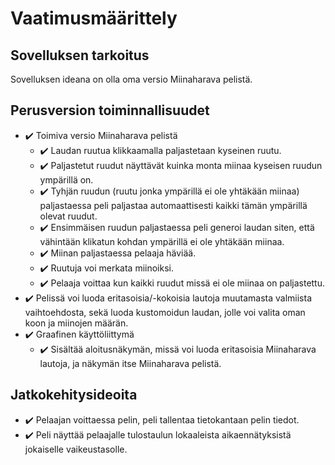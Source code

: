 # Vaatimusmäärittely

## Sovelluksen tarkoitus
Sovelluksen ideana on olla oma versio Miinaharava pelistä.

## Perusversion toiminnallisuudet
* ✔️ Toimiva versio Miinaharava pelistä
  * ✔️ Laudan ruutua klikkaamalla paljastetaan kyseinen ruutu.
  * ✔️ Paljastetut ruudut näyttävät kuinka monta miinaa kyseisen ruudun ympärillä on.
  * ✔️ Tyhjän ruudun (ruutu jonka ympärillä ei ole yhtäkään miinaa) paljastaessa peli paljastaa automaattisesti kaikki tämän ympärillä olevat ruudut.
  * ✔️ Ensimmäisen ruudun paljastaessa peli generoi laudan siten, että vähintään klikatun kohdan ympärillä ei ole yhtäkään miinaa.
  * ✔️ Miinan paljastaessa pelaaja häviää.
  * ✔️ Ruutuja voi merkata miinoiksi.
  * ✔️ Pelaaja voittaa kun kaikki ruudut missä ei ole miinaa on paljastettu.
* ✔️ Pelissä voi luoda eritasoisia/-kokoisia lautoja muutamasta valmiista vaihtoehdosta, sekä luoda kustomoidun laudan, jolle voi valita oman koon ja miinojen määrän.
* ✔️ Graafinen käyttöliittymä
  * ✔️ Sisältää aloitusnäkymän, missä voi luoda eritasoisia Miinaharava lautoja, ja näkymän itse Miinaharava pelistä.

## Jatkokehitysideoita
* ✔️ Pelaajan voittaessa pelin, peli tallentaa tietokantaan pelin tiedot.
* ✔️ Peli näyttää pelaajalle tulostaulun lokaaleista aikaennätyksistä jokaiselle vaikeustasolle.
